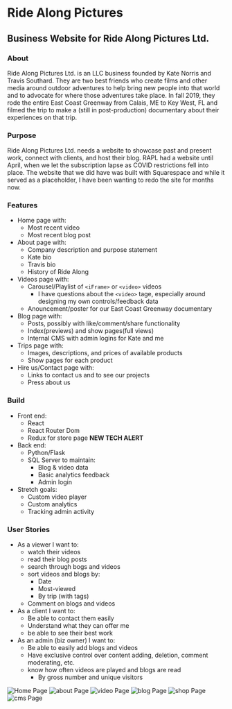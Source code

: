 # Ride Along Pictures
## Business Website for Ride Along Pictures Ltd.

### About

Ride Along Pictures Ltd. is an LLC business founded by Kate Norris and Travis Southard. They are two best friends who create films and other media around outdoor adventures to help bring new people into that world and to advocate for where those adventures take place. In fall 2019, they rode the entire East Coast Greenway from Calais, ME to Key West, FL and filmed the trip to make a (still in post-production) documentary about their experiences on that trip. 

### Purpose
Ride Along Pictures Ltd. needs a website to showcase past and present work, connect with clients, and host their blog. RAPL had a website until April, when we let the subscription lapse as COVID restrictions fell into place. The website that we did have was built with Squarespace and while it served as a placeholder, I have been wanting to redo the site for months now.

### Features
- Home page with:
  - Most recent video
  - Most recent blog post
- About page with:
  - Company description and purpose statement
  - Kate bio
  - Travis bio
  - History of Ride Along
- Videos page with:
  - Carousel/Playlist of `<iFrame>` or `<video>` videos
    - I have questions about the `<video>` tage, especially around designing my own controls/feedback data
  - Anouncement/poster for our East Coast Greenway documentary
- Blog page with:
  - Posts, possibly with like/comment/share functionality
  - Index(previews) and show pages(full views)
  - Internal CMS with admin logins for Kate and me
- Trips page with:
  - Images, descriptions, and prices of available products
  - Show pages for each product
- Hire us/Contact page with:
  - Links to contact us and to see our projects
  - Press about us

### Build
- Front end:
  - React
  - React Router Dom
  - Redux for store page **NEW TECH ALERT**
- Back end:
  - Python/Flask
  - SQL Server to maintain:
    - Blog & video data
    - Basic analytics feedback
    - Admin login
- Stretch goals:
  - Custom video player
  - Custom analytics 
  - Tracking admin activity

### User Stories
- As a viewer I want to:
  - watch their videos
  - read their blog posts
  - search through bogs and videos
  - sort videos and blogs by:
    - Date
    - Most-viewed
    - By trip (with tags)
  - Comment on blogs and videos
- As a client I want to:
  - Be able to contact them easily
  - Understand what they can offer me
  - be able to see their best work
- As an admin (biz owner) I want to:
  - Be able to easily add blogs and videos
  - Have exclusive control over content adding, deletion, comment moderating, etc.
  - know how often videos are played and blogs are read
    - By gross number and unique visitors

![Home Page](./public/images/wireframes/home.png)
![about Page](./public/images/wireframes/about.png)
![video Page](./public/images/wireframes/video.png)
![blog Page](./public/images/wireframes/blog.png)
![shop Page](./public/images/wireframes/shop.png)
![cms Page](./public/images/wireframes/cms.png)
